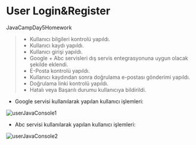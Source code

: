 # User Login&Register

JavaCampDay5Homework

> + Kullanıcı bilgileri kontrolü yapıldı.
> + Kullanıcı kaydı yapıldı. 
> + Kullanıcı girişi yapıldı.
> + Google + Abc servisleri dış servis entegrasyonuna uygun olacak şekilde eklendi.
> + E-Posta kontrolü yapıldı.
> + Kullanıcı kaydından sonra doğrulama e-postası gönderimi yapıldı.
> + Doğrulama linki kontrolü yapıldı.
> + Hatalı veya Başarılı durumu kullanıcıya bildirildi.

+ Google servisi kullanılarak yapılan kullanıcı işlemleri: 

![userJavaConsole1](https://user-images.githubusercontent.com/46132459/117471623-bbf44080-af60-11eb-89ee-10fa5206ab43.PNG)

+ Abc servisi kullanılarak yapılan kullanıcı işlemleri: 

![userJavaConsole2](https://user-images.githubusercontent.com/46132459/117471633-be569a80-af60-11eb-8f1b-cfc5ed27083e.PNG)
